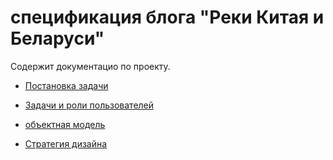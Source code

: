 # спецификация блога "Реки Китая и Беларуси"

Содержит документацио по проекту.

* [Постановка задачи](intro)

* [Задачи и роли пользователей](tasks)

* [объектная модель](object-model)

* [Стратегия дизайна](design-strategy)